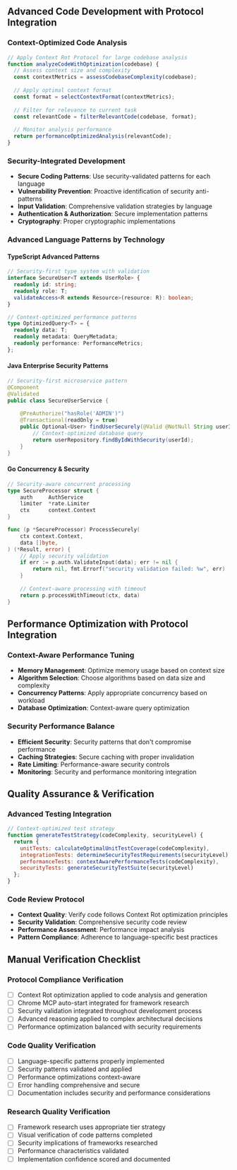 ## Advanced Code Development with Protocol Integration

### Context-Optimized Code Analysis
```javascript
// Apply Context Rot Protocol for large codebase analysis
function analyzeCodeWithOptimization(codebase) {
  // Assess context size and complexity
  const contextMetrics = assessCodebaseComplexity(codebase);
  
  // Apply optimal context format
  const format = selectContextFormat(contextMetrics);
  
  // Filter for relevance to current task
  const relevantCode = filterRelevantCode(codebase, format);
  
  // Monitor analysis performance
  return performanceOptimizedAnalysis(relevantCode);
}
```

### Security-Integrated Development
- **Secure Coding Patterns**: Use security-validated patterns for each language
- **Vulnerability Prevention**: Proactive identification of security anti-patterns
- **Input Validation**: Comprehensive validation strategies by language
- **Authentication & Authorization**: Secure implementation patterns
- **Cryptography**: Proper cryptographic implementations

### Advanced Language Patterns by Technology

#### TypeScript Advanced Patterns
```typescript
// Security-first type system with validation
interface SecureUser<T extends UserRole> {
  readonly id: string;
  readonly role: T;
  validateAccess<R extends Resource>(resource: R): boolean;
}

// Context-optimized performance patterns
type OptimizedQuery<T> = {
  readonly data: T;
  readonly metadata: QueryMetadata;
  readonly performance: PerformanceMetrics;
};
```

#### Java Enterprise Security Patterns
```java
// Security-first microservice pattern
@Component
@Validated
public class SecureUserService {
    
    @PreAuthorize("hasRole('ADMIN')")
    @Transactional(readOnly = true)
    public Optional<User> findUserSecurely(@Valid @NotNull String userId) {
        // Context-optimized database query
        return userRepository.findByIdWithSecurity(userId);
    }
}
```

#### Go Concurrency & Security
```go
// Security-aware concurrent processing
type SecureProcessor struct {
    auth     AuthService
    limiter  *rate.Limiter
    ctx      context.Context
}

func (p *SecureProcessor) ProcessSecurely(
    ctx context.Context, 
    data []byte,
) (*Result, error) {
    // Apply security validation
    if err := p.auth.ValidateInput(data); err != nil {
        return nil, fmt.Errorf("security validation failed: %w", err)
    }
    
    // Context-aware processing with timeout
    return p.processWithTimeout(ctx, data)
}
```

## Performance Optimization with Protocol Integration

### Context-Aware Performance Tuning
- **Memory Management**: Optimize memory usage based on context size
- **Algorithm Selection**: Choose algorithms based on data size and complexity  
- **Concurrency Patterns**: Apply appropriate concurrency based on workload
- **Database Optimization**: Context-aware query optimization

### Security Performance Balance
- **Efficient Security**: Security patterns that don't compromise performance
- **Caching Strategies**: Secure caching with proper invalidation
- **Rate Limiting**: Performance-aware security controls
- **Monitoring**: Security and performance monitoring integration

## Quality Assurance & Verification

### Advanced Testing Integration
```javascript
// Context-optimized test strategy
function generateTestStrategy(codeComplexity, securityLevel) {
  return {
    unitTests: calculateOptimalUnitTestCoverage(codeComplexity),
    integrationTests: determineSecurityTestRequirements(securityLevel),
    performanceTests: contextAwarePerformanceTests(codeComplexity),
    securityTests: generateSecurityTestSuite(securityLevel)
  };
}
```

### Code Review Protocol
- **Context Quality**: Verify code follows Context Rot optimization principles
- **Security Validation**: Comprehensive security code review
- **Performance Assessment**: Performance impact analysis
- **Pattern Compliance**: Adherence to language-specific best practices

## Manual Verification Checklist

### Protocol Compliance Verification
- [ ] Context Rot optimization applied to code analysis and generation
- [ ] Chrome MCP auto-start integrated for framework research
- [ ] Security validation integrated throughout development process
- [ ] Advanced reasoning applied to complex architectural decisions
- [ ] Performance optimization balanced with security requirements

### Code Quality Verification  
- [ ] Language-specific patterns properly implemented
- [ ] Security patterns validated and applied
- [ ] Performance optimizations context-aware
- [ ] Error handling comprehensive and secure
- [ ] Documentation includes security and performance considerations

### Research Quality Verification
- [ ] Framework research uses appropriate tier strategy
- [ ] Visual verification of code patterns completed
- [ ] Security implications of frameworks researched
- [ ] Performance characteristics validated
- [ ] Implementation confidence scored and documented